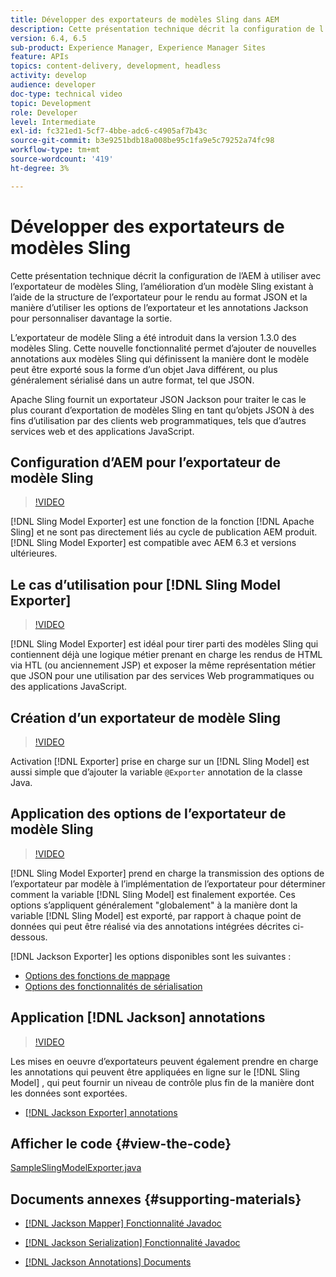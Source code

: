```yaml
---
title: Développer des exportateurs de modèles Sling dans AEM
description: Cette présentation technique décrit la configuration de l’AEM à utiliser avec l’exportateur de modèles Sling, l’amélioration d’un modèle Sling existant à l’aide de la structure de l’exportateur pour le rendu au format JSON et la manière d’utiliser les options de l’exportateur et les annotations Jackson pour personnaliser davantage la sortie.
version: 6.4, 6.5
sub-product: Experience Manager, Experience Manager Sites
feature: APIs
topics: content-delivery, development, headless
activity: develop
audience: developer
doc-type: technical video
topic: Development
role: Developer
level: Intermediate
exl-id: fc321ed1-5cf7-4bbe-adc6-c4905af7b43c
source-git-commit: b3e9251bdb18a008be95c1fa9e5c79252a74fc98
workflow-type: tm+mt
source-wordcount: '419'
ht-degree: 3%

---
```


# Développer des exportateurs de modèles Sling

Cette présentation technique décrit la configuration de l’AEM à utiliser avec l’exportateur de modèles Sling, l’amélioration d’un modèle Sling existant à l’aide de la structure de l’exportateur pour le rendu au format JSON et la manière d’utiliser les options de l’exportateur et les annotations Jackson pour personnaliser davantage la sortie.

L’exportateur de modèle Sling a été introduit dans la version 1.3.0 des modèles Sling. Cette nouvelle fonctionnalité permet d’ajouter de nouvelles annotations aux modèles Sling qui définissent la manière dont le modèle peut être exporté sous la forme d’un objet Java différent, ou plus généralement sérialisé dans un autre format, tel que JSON.

Apache Sling fournit un exportateur JSON Jackson pour traiter le cas le plus courant d’exportation de modèles Sling en tant qu’objets JSON à des fins d’utilisation par des clients web programmatiques, tels que d’autres services web et des applications JavaScript.

## Configuration d’AEM pour l’exportateur de modèle Sling

>[!VIDEO](https://video.tv.adobe.com/v/16862?quality=12&learn=on)

[!DNL Sling Model Exporter] est une fonction de la fonction [!DNL Apache Sling] et ne sont pas directement liés au cycle de publication AEM produit. [!DNL Sling Model Exporter] est compatible avec AEM 6.3 et versions ultérieures.

## Le cas d’utilisation pour [!DNL Sling Model Exporter]

>[!VIDEO](https://video.tv.adobe.com/v/16863?quality=12&learn=on)

[!DNL Sling Model Exporter] est idéal pour tirer parti des modèles Sling qui contiennent déjà une logique métier prenant en charge les rendus de HTML via HTL (ou anciennement JSP) et exposer la même représentation métier que JSON pour une utilisation par des services Web programmatiques ou des applications JavaScript.

## Création d’un exportateur de modèle Sling

>[!VIDEO](https://video.tv.adobe.com/v/16864?quality=12&learn=on)

Activation [!DNL Exporter] prise en charge sur un [!DNL Sling Model] est aussi simple que d’ajouter la variable `@Exporter` annotation de la classe Java.

## Application des options de l’exportateur de modèle Sling

>[!VIDEO](https://video.tv.adobe.com/v/16865?quality=12&learn=on)

[!DNL Sling Model Exporter] prend en charge la transmission des options de l’exportateur par modèle à l’implémentation de l’exportateur pour déterminer comment la variable [!DNL Sling Model] est finalement exportée. Ces options s’appliquent généralement &quot;globalement&quot; à la manière dont la variable [!DNL Sling Model] est exporté, par rapport à chaque point de données qui peut être réalisé via des annotations intégrées décrites ci-dessous.

[!DNL Jackson Exporter] les options disponibles sont les suivantes :

* [Options des fonctions de mappage](https://static.javadoc.io/com.fasterxml.jackson.core/jackson-databind/2.8.5/com/fasterxml/jackson/databind/MapperFeature.html)
* [Options des fonctionnalités de sérialisation](https://static.javadoc.io/com.fasterxml.jackson.core/jackson-databind/2.8.5/com/fasterxml/jackson/databind/SerializationFeature.html)

## Application [!DNL Jackson] annotations

>[!VIDEO](https://video.tv.adobe.com/v/16866?quality=12&learn=on)

Les mises en oeuvre d’exportateurs peuvent également prendre en charge les annotations qui peuvent être appliquées en ligne sur le [!DNL Sling Model] , qui peut fournir un niveau de contrôle plus fin de la manière dont les données sont exportées.

* [[!DNL Jackson Exporter] annotations](https://github.com/FasterXML/jackson-annotations/wiki/Jackson-Annotations)

## Afficher le code {#view-the-code}

[SampleSlingModelExporter.java](https://github.com/Adobe-Consulting-Services/acs-aem-samples/blob/master/core/src/main/java/com/adobe/acs/samples/models/SampleSlingModelExporter.java)

## Documents annexes {#supporting-materials}

* [[!DNL Jackson Mapper] Fonctionnalité Javadoc](https://static.javadoc.io/com.fasterxml.jackson.core/jackson-databind/2.8.5/com/fasterxml/jackson/databind/MapperFeature.html)
* [[!DNL Jackson Serialization] Fonctionnalité Javadoc](https://static.javadoc.io/com.fasterxml.jackson.core/jackson-databind/2.8.5/com/fasterxml/jackson/databind/SerializationFeature.html)

* [[!DNL Jackson Annotations] Documents](https://github.com/FasterXML/jackson-annotations/wiki/Jackson-Annotations)
